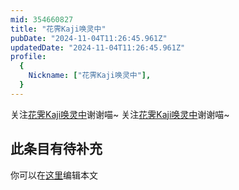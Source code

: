```yaml
---
mid: 354660827
title: "花霁Kaji唤灵中"
pubDate: "2024-11-04T11:26:45.961Z"
updatedDate: "2024-11-04T11:26:45.961Z"
profile:
  {
    Nickname: ["花霁Kaji唤灵中"],
  }
---
```


关注[花霁Kaji唤灵中](https://space.bilibili.com/354660827)谢谢喵~ 关注[花霁Kaji唤灵中](https://space.bilibili.com/354660827)谢谢喵~

## 此条目有待补充
你可以在[这里](https://github.com/Yuhanawa/VTuber.ICU-Content/edit/master/v/花霁Kaji唤灵中/index.md)编辑本文
